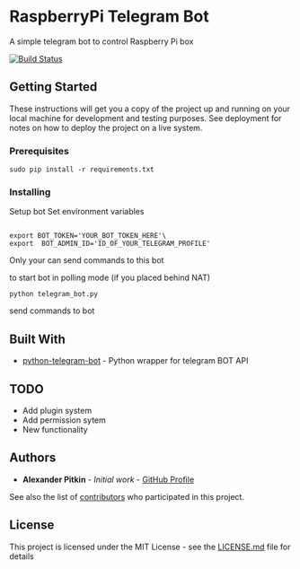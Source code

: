 # RaspberryPi Telegram Bot

A simple telegram bot to control Raspberry Pi box

[![Build Status](https://travis-ci.org/peleccom/rpi_telegram_bot.svg?branch=master)](https://travis-ci.org/peleccom/rpi_telegram_bot)

## Getting Started

These instructions will get you a copy of the project up and running on your local machine for development and testing purposes. See deployment for notes on how to deploy the project on a live system.

### Prerequisites

```
sudo pip install -r requirements.txt 
```

### Installing

Setup bot 
Set environment variables 
```

export BOT_TOKEN='YOUR_BOT_TOKEN_HERE'\
export 	BOT_ADMIN_ID='ID_OF_YOUR_TELEGRAM_PROFILE'
```

Only your can send commands to this bot

to start bot in polling mode (if you placed behind NAT)

```
python telegram_bot.py
```

send commands to bot


## Built With

* [python-telegram-bot](https://github.com/python-telegram-bot/python-telegram-bot) - Python wrapper for telegram BOT API

## TODO
* Add plugin system
* Add permission sytem
* New	 functionality

## Authors

* **Alexander Pitkin** - *Initial work* - [GitHub Profile](https://github.com/peleccom)

See also the list of [contributors](https://github.com/peleccom/rpi_telegram_bot/contributors) who participated in this project.

## License

This project is licensed under the MIT License - see the [LICENSE.md](LICENSE.md) file for details
